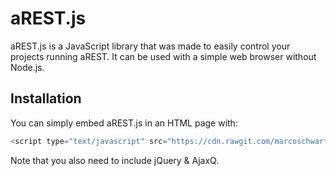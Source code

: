 # aREST.js

aREST.js is a JavaScript library that was made to easily control your projects running aREST. It can be used with a simple web browser without Node.js.

## Installation

You can simply embed aREST.js in an HTML page with:

```javascript
<script type="text/javascript" src="https://cdn.rawgit.com/marcoschwartz/aREST.js/master/arest.js"></script>
```

Note that you also need to include jQuery & AjaxQ.